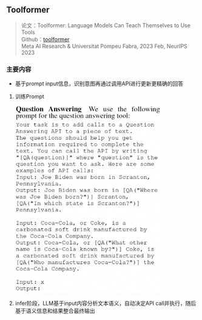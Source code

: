 ## Toolformer
> 论文：Toolformer: Language Models Can Teach Themselves to Use Tools  
> Github：[toolformer](https://github.com/conceptofmind/toolformer)  
> Meta AI Research & Universitat Pompeu Fabra, 2023 Feb, NeurIPS 2023

### 主要内容
- 基于prompt input信息，识别意图再通过调用API进行更新更精确的回答

1. 训练Prompt
    <div class="one-image-container">
        <img src="image/toolformer_qa_prompt.png" style="width: 80%;">
    </div>

2. infer阶段，LLM基于input内容分析文本语义，自动决定API call并执行，随后基于语义信息和结果整合最终输出